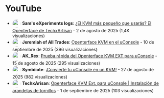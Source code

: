 # YouTube

- <a href="https://www.youtube.com/@Sam's eXperiments logs"><img src="https://yt3.ggpht.com/QypC0fMJdJDxdf_04lp6TWkuorFPB9pVZD8oOLwclsvRfJsfzCz01iaSl56A1J9lcCHUHXEM=s88-c-k-c0x00ffffff-no-rj" alt="" width="28" style="border-radius: 50%; vertical-align: middle;" onerror="this.style.display='none'"></a> **Sam's eXperiments logs**: [¿El KVM más pequeño que usarás? El Openterface de TechxArtisan](https://www.youtube.com/watch?v=OyVeDDlDbN0) - 2 de agosto de 2025 (1,4K visualizaciones)
- <a href="https://www.youtube.com/@Jeremiah of All Trades"><img src="https://yt3.ggpht.com/raayTskKlPrkGR_N2xXgl-XLJ_z3xOlu7kvWXOp_7xu9FkyrDnozvk-suB0udLRxNTTtUfqiNA=s88-c-k-c0x00ffffff-no-rj" alt="" width="28" style="border-radius: 50%; vertical-align: middle;" onerror="this.style.display='none'"></a> **Jeremiah of All Trades**: [Openterface KVM en el uConsole](https://www.youtube.com/watch?v=gy-auzoEs-4) - 10 de septiembre de 2025 (396 visualizaciones)
- <a href="https://www.youtube.com/@AK_Rex"><img src="https://yt3.ggpht.com/nIdpTTws2Mo1LxRymbhZOTOUvPrcU1bmUPc1EIz0bzYMYaOYtsyTtwygKlyOhZWaMSBd00In9A=s88-c-k-c0x00ffffff-no-rj" alt="" width="28" style="border-radius: 50%; vertical-align: middle;" onerror="this.style.display='none'"></a> **AK_Rex**: [Prueba rápida del Openterface KVM EXT para uConsole](https://www.youtube.com/watch?v=3NKIu-kDpQg) - 15 de agosto de 2025 (295 visualizaciones)
- <a href="https://www.youtube.com/@Symbiiote"><img src="https://yt3.ggpht.com/OYi4mIbKHArwGmdur42okpmZ3VMRJlMixLH2YOvgv2EqWzzvxx1wgwh0RugCBjTuYAVGne4B=s88-c-k-c0x00ffffff-no-rj" alt="" width="28" style="border-radius: 50%; vertical-align: middle;" onerror="this.style.display='none'"></a> **Symbiiote**: [¡Convierte tu uConsole en un KVM!](https://www.youtube.com/watch?v=UaHBOCbXk1Y) - 27 de agosto de 2025 (982 visualizaciones)
- <a href="https://www.youtube.com/@TechxArisan"><img src="https://yt3.ggpht.com/QmPxBOCvl-6-q-i3jyLXV5FuR2Hk5CTui_n0IMRRGzlrExNcjifqwUtay63JpahwZT84Iffb3A=s88-c-k-c0x00ffffff-no-rj" alt="" width="28" style="border-radius: 50%; vertical-align: middle;" onerror="this.style.display='none'"></a> **TechxArisan**: [Openterface KVM Ext. para uConsole | Instalación de arandelas de tornillos](https://www.youtube.com/watch?v=Yav62fERPTE) - 1 de septiembre de 2025 (103 visualizaciones)
